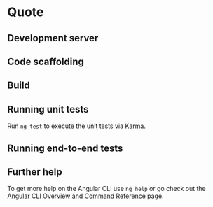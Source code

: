 # Quote



## Development server


## Code scaffolding



## Build


## Running unit tests

Run `ng test` to execute the unit tests via [Karma](https://karma-runner.github.io).

## Running end-to-end tests


## Further help

To get more help on the Angular CLI use `ng help` or go check out the [Angular CLI Overview and Command Reference](https://angular.io/cli) page.
